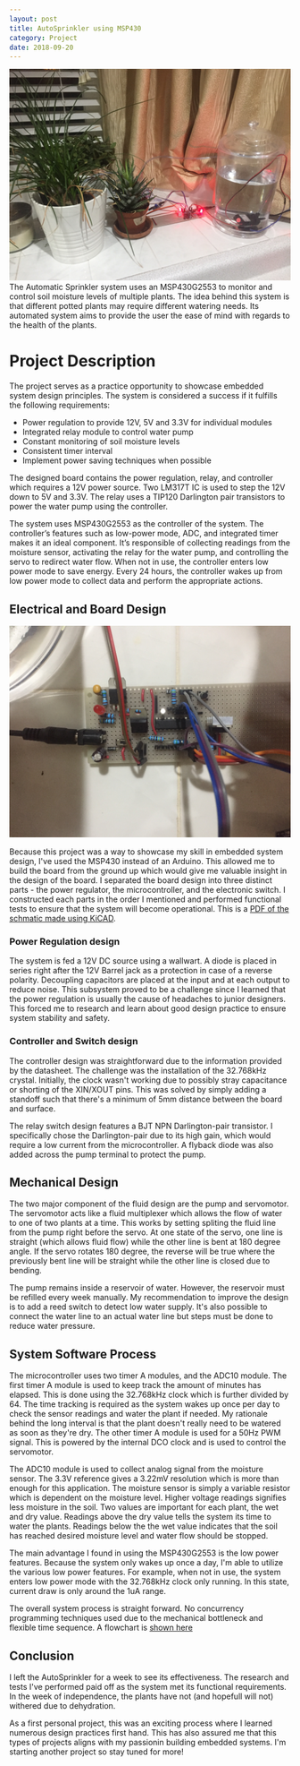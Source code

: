 ```yaml
---
layout: post
title: AutoSprinkler using MSP430
category: Project
date: 2018-09-20
---
```

<img src="/assets/images/fulls/autosprinkler.JPG" class="fit image"> The Automatic Sprinkler system uses an MSP430G2553 to monitor and control soil moisture levels of multiple plants. The idea behind this system is that different potted plants may require different watering needs. Its automated system aims to provide the user the ease of mind with regards to the health of the plants. 

# Project Description

The project serves as a practice opportunity to showcase embedded system design principles. The system is considered a success if it fulfills the following requirements:

* Power regulation to provide 12V, 5V and 3.3V for individual modules
* Integrated relay module to control water pump
* Constant monitoring of soil moisture levels
* Consistent timer interval
* Implement power saving techniques when possible

The designed board contains the power regulation, relay, and controller which requires a 12V power source. Two LM317T IC is used to step the 12V down to 5V and 3.3V. The relay uses a TIP120 Darlington pair transistors to power the water pump using the controller. 


The system uses MSP430G2553 as the controller of the system. The controller’s features such as low-power mode, ADC, and integrated timer makes it an ideal component. It’s responsible of collecting readings from the moisture sensor, activating the relay for the water pump, and controlling the servo to redirect water flow. When not in use, the controller enters low power mode to save energy. Every 24 hours, the controller wakes up from low power mode to collect data and perform the appropriate actions.


## Electrical and Board Design

<img src="\assets\Autosprinkler-files\board.jpg" class="fit image">

Because this project was a way to showcase my skill in embedded system design, I've used the MSP430 instead of an Arduino. This allowed me to build the board from the ground up which would give me valuable insight in the design of the board. I separated the board design into three distinct parts - the power regulator, the microcontroller, and the electronic switch. I constructed each parts in the order I mentioned and performed functional tests to ensure that the system will become operational. This is a [PDF of the schmatic made using KiCAD](\assets\Autosprinkler-files\Autosprinkler_schematics.pdf).

### Power Regulation design

The system is fed a 12V DC source using a wallwart. A diode is placed in series right after the 12V Barrel jack as a protection in case of a reverse polarity. Decoupling capacitors are placed at the input and at each output to reduce noise. This subsystem proved to be a challenge since I learned that the power regulation is usually the cause of headaches to junior designers. This forced me to research and learn about good design practice to ensure system stability and safety.

### Controller and Switch design

The controller design was straightforward due to the information provided by the datasheet. The challenge was the installation of the 32.768kHz crystal. Initially, the clock wasn't working due to possibly stray capacitance or shorting of the XIN/XOUT pins. This was solved by simply adding a standoff such that there's a minimum of 5mm distance between the board and surface.

The relay switch design features a BJT NPN Darlington-pair transistor. I specifically chose the Darlington-pair due to its high gain, which would require a low current from the microcontroller. A flyback diode was also added across the pump terminal to protect the pump.

## Mechanical Design

The two major component of the fluid design are the pump and servomotor. The servomotor acts like a fluid multiplexer which allows the flow of water to one of two plants at a time. This works by setting spliting the fluid line from the pump right before the servo. At one state of the servo, one line is straight (which allows fluid flow) while the other line is bent at 180 degree angle. If the servo rotates 180 degree, the reverse will be true where the previously bent line will be straight while the other line is closed due to bending.

The pump remains inside a reservoir of water. However, the reservoir must be refilled every week manually. My recommendation to improve the design is to add a reed switch to detect low water supply. It's also possible to connect the water line to an actual water line but steps must be done to reduce water pressure.

## System Software Process

The microcontroller uses two timer A modules, and the ADC10 module. The first timer A module is used to keep track the amount of minutes has elapsed. This is done using the 32.768kHz clock which is further divided by 64. The time tracking is required as the system wakes up once per day to check the sensor readings and water the plant if needed. My rationale behind the long interval is that the plant doesn't really need to be watered as soon as they're dry. The other timer A module is used for a 50Hz PWM signal. This is powered by the internal DCO clock and is used to control the servomotor. 

The ADC10 module is used to collect analog signal from the moisture sensor. The 3.3V reference gives a 3.22mV resolution which is more than enough for this application. The moisture sensor is simply a variable resistor which is dependent on the moisture level. Higher voltage readings signifies less moisture in the soil. Two values are important for each plant, the wet and dry value. Readings above the dry value tells the system its time to water the plants. Readings below the the wet value indicates that the soil has reached desired moisture level and water flow should be stopped.

The main advantage I found in using the MSP430G2553 is the low power features. Because the system only wakes up once a day, I'm able to utilize the various low power features. For example, when not in use, the system enters low power mode with the 32.768kHz clock only running. In this state, current draw is only around the 1uA range.

The overall system process is straight forward. No concurrency programming techniques used due to the mechanical bottleneck and flexible time sequence. A flowchart is [shown here](\assets\Autosprinkler-files\Flowchart.png)

## Conclusion

I left the AutoSprinkler for a week to see its effectiveness. The research and tests I've performed paid off as the system met its functional requirements. In the week of independence, the plants have not (and hopefull will not) withered due to dehydration.

As a first personal project, this was an exciting process where I learned numerous design practices first hand. This has also assured me that this types of projects aligns with my passionin building embedded systems. I'm starting another project so stay tuned for more!

